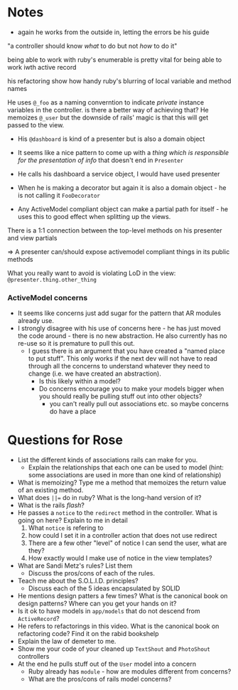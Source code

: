 # Notes

* again he works from the outside in, letting the errors be his guide

"a controller should know _what_ to do but not _how_ to do it"

being able to work with ruby's enumerable is pretty vital for being able to work
iwth active record

his refactoring show how handy ruby's blurring of local variable and method
names

He uses `@_foo` as a naming converntion to indicate _private_ instance variables
in the controller. is there a better way of achieving that?
He memoizes `@_user` but the downside of rails' magic is that this will get
passed to the view.

* His `@dashboard` is kind of a presenter but is also a domain object
* It seems like a nice pattern to come up with a _thing which is responsible for
  the presentation of info_ that doesn't end in `Presenter`
* He calls his dashboard a service object, I would have used presenter
* When he is making a decorator but again it is also a domain object - he is not
  calling it `FooDecorator`

* Any ActiveModel compliant object can make a partial path for itself - he uses
this to good effect when splitting up the views.

There is a 1:1 connection between the top-level methods on his presenter and view
partials

=> A presenter can/should expose activemodel compliant things in its public
methods

What you really want to avoid is violating LoD in the view:
`@presenter.thing.other_thing`

### ActiveModel concerns

* It seems like concerns just add sugar for the pattern that AR modules already
  use.
* I strongly disagree with his use of concerns here - he has just moved the code
  around - there is no new abstraction. He also currently has no re-use so it is
  premature to pull this out.
    * I guess there is an argument that you have created a "named place to put
      stuff". This only works if the next dev will not have to read through all
      the concerns to understand whatever they need to change (i.e. we have
      created an abstraction).
        * Is this likely within a model?
        * Do concerns encourage you to make your models bigger when you should
          really be pulling stuff out into other objects?
            * you can't really pull out associations etc. so maybe concerns do
              have a place


# Questions for Rose

* List the different kinds of associations rails can make for you.
    * Explain the relationships that each one can be used to model (hint: some
      associations are used in more than one kind of relationship)
* What is memoizing? Type me a method that memoizes the return value of an
existing method.
* What does `||=` do in ruby? What is the long-hand version of it?
* What is the rails _flash_?
* He passes a `notice` to the `redirect` method in the controller. What is going
on here? Explain to me in detail
    1. What `notice` is refering to
    2. how could I set it in a controller action that does not use redirect
    3. There are a few other "level" of notice I can send the user, what are
    they?
    4. How exactly would I make use of notice in the view templates?
* What are Sandi Metz's rules? List them
    * Discuss the pros/cons of each of the rules.
* Teach me about the S.O.L.I.D. principles?
    * Discuss each of the 5 ideas encapsulated by SOLID
* He mentions design patters a few times? What is the canonical book on design
patterns? Where can you get your hands on it?
* Is it ok to have models in `app/models` that do not descend from
`ActiveRecord`?
* He refers to refactorings in this video. What is the canonical book on
refactoring code? Find it on the rabid bookshelp
* Explain the law of demeter to me.
* Show me your code of your cleaned up `TextShout` and `PhotoShout` controllers
* At the end he pulls stuff out of the `User` model into a concern
    * Ruby already has `module` - how are modules different from concerns?
    * What are the pros/cons of rails model concerns?
